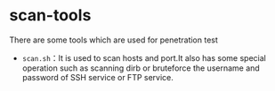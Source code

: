 # scan-tools
There are some tools which are used for penetration test

* `scan.sh`：It is used to scan hosts and port.It also has some special operation such as scanning dirb or bruteforce the username and password of  SSH service or FTP service.

